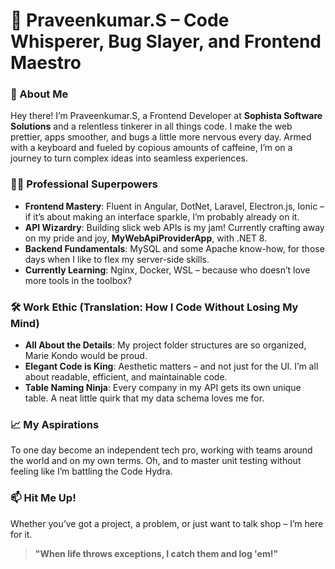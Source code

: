 # 📜 Praveenkumar.S – Code Whisperer, Bug Slayer, and Frontend Maestro

### 👋 About Me
Hey there! I’m Praveenkumar.S, a Frontend Developer at **Sophista Software Solutions** and a relentless tinkerer in all things code. I make the web prettier, apps smoother, and bugs a little more nervous every day. Armed with a keyboard and fueled by copious amounts of caffeine, I’m on a journey to turn complex ideas into seamless experiences.

### 👨‍💻 Professional Superpowers
- **Frontend Mastery**: Fluent in Angular, DotNet, Laravel, Electron.js, Ionic – if it’s about making an interface sparkle, I’m probably already on it.
- **API Wizardry**: Building slick web APIs is my jam! Currently crafting away on my pride and joy, **MyWebApiProviderApp**, with .NET 8.
- **Backend Fundamentals**: MySQL and some Apache know-how, for those days when I like to flex my server-side skills.
- **Currently Learning**: Nginx, Docker, WSL – because who doesn’t love more tools in the toolbox?

### 🛠️ Work Ethic (Translation: How I Code Without Losing My Mind)
- **All About the Details**: My project folder structures are so organized, Marie Kondo would be proud.
- **Elegant Code is King**: Aesthetic matters – and not just for the UI. I’m all about readable, efficient, and maintainable code.
- **Table Naming Ninja**: Every company in my API gets its own unique table. A neat little quirk that my data schema loves me for.

### 📈 My Aspirations
To one day become an independent tech pro, working with teams around the world and on my own terms. Oh, and to master unit testing without feeling like I’m battling the Code Hydra.

### 📫 Hit Me Up!
Whether you’ve got a project, a problem, or just want to talk shop – I’m here for it. 

> **"When life throws exceptions, I catch them and log 'em!"**

